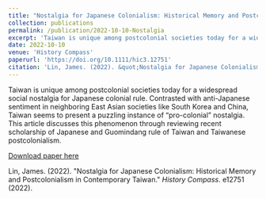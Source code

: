 ```yaml
---
title: "Nostalgia for Japanese Colonialism: Historical Memory and Postcolonialism in Contemporary Taiwan"
collection: publications
permalink: /publication/2022-10-10-Nostalgia
excerpt: 'Taiwan is unique among postcolonial societies today for a widespread social nostalgia for Japanese colonial rule. Contrasted with anti-Japanese sentiment in neighboring East Asian societies like South Korea and China, Taiwan seems to present a puzzling instance of “pro-colonial” nostalgia. This article discusses this phenomenon through reviewing recent scholarship of Japanese and Guomindang rule of Taiwan and Taiwanese postcolonialism.'
date: 2022-10-10
venue: 'History Compass'
paperurl: 'https://doi.org/10.1111/hic3.12751'
citation: 'Lin, James. (2022). &quot;Nostalgia for Japanese Colonialism: Historical Memory and Postcolonialism in Contemporary Taiwan.&quot; <i>History Compass</i>. e12751 (2022).'
---
```

Taiwan is unique among postcolonial societies today for a widespread social nostalgia for Japanese colonial rule. Contrasted with anti-Japanese sentiment in neighboring East Asian societies like South Korea and China, Taiwan seems to present a puzzling instance of “pro-colonial” nostalgia. This article discusses this phenomenon through reviewing recent scholarship of Japanese and Guomindang rule of Taiwan and Taiwanese postcolonialism.

[Download paper here](https://compass.onlinelibrary.wiley.com/doi/epdf/10.1111/hic3.12751)

Lin, James. (2022). &quot;Nostalgia for Japanese Colonialism: Historical Memory and Postcolonialism in Contemporary Taiwan.&quot; <i>History Compass</i>. e12751 (2022).